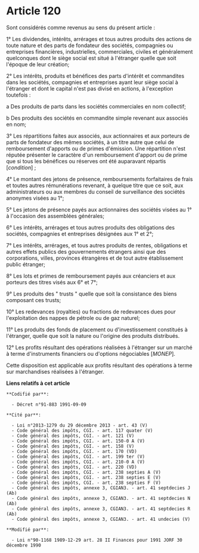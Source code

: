 # Article 120

Sont considérés comme revenus au sens du présent article :

1° Les dividendes, intérêts, arrérages et tous autres produits des actions de toute nature et des parts de fondateur des
sociétés, compagnies ou entreprises financières, industrielles, commerciales, civiles et généralement quelconques dont le
siège social est situé à l'étranger quelle que soit l'époque de leur création;

2° Les intérêts, produits et bénéfices des parts d'intérêt et commandites dans les sociétés, compagnies et entreprises ayant
leur siège social à l'étranger et dont le capital n'est pas divisé en actions, à l'exception toutefois :

a  Des produits de parts dans les sociétés commerciales en nom collectif;

b  Des produits des sociétés en commandite simple revenant aux associés en nom;

3° Les répartitions faites aux associés, aux actionnaires et aux porteurs de parts de fondateur des mêmes sociétés, à un
titre autre que celui de remboursement d'apports ou de primes d'émission. Une répartition n'est réputée présenter le
caractère d'un remboursement d'apport ou de prime que si tous les bénéfices ou réserves ont été auparavant répartis
[*condition*] ;

4° Le montant des jetons de présence, remboursements forfaitaires de frais et toutes autres rémunérations revenant, à quelque
titre que ce soit, aux administrateurs ou aux membres du conseil de surveillance des sociétés anonymes visées au 1°;

5° Les jetons de présence payés aux actionnaires des sociétés visées au 1° à l'occasion des assemblées générales;

6° Les intérêts, arrérages et tous autres produits des obligations des sociétés, compagnies et entreprises désignées aux 1°
et 2°;

7° Les intérêts, arrérages, et tous autres produits de rentes, obligations et autres effets publics des gouvernements
étrangers ainsi que des corporations, villes, provinces étrangères et de tout autre établissement public étranger;

8° Les lots et primes de remboursement payés aux créanciers et aux porteurs des titres visés aux 6° et 7°;

9° Les produits des " trusts " quelle que soit la consistance des biens composant ces trusts;

10° Les redevances (royalties) ou fractions de redevances dues pour l'exploitation des nappes de pétrole ou de gaz naturel;

11° Les produits des fonds de placement ou d'investissement constitués à l'étranger, quelle que soit la nature ou l'origine
des produits distribués.

12° Les profits résultant des opérations réalisées à l'étranger sur un marché à terme d'instruments financiers ou d'options
négociables [*MONEP*].

Cette disposition est applicable aux profits résultant des opérations à terme sur marchandises réalisées à l'étranger.

**Liens relatifs à cet article**

	**Codifié par**:

	  - Décret n°91-883 1991-09-09

	**Cité par**:

	  - Loi n°2013-1279 du 29 décembre 2013 - art. 43 (V)
	  - Code général des impôts, CGI. - art. 117 quater (V)
	  - Code général des impôts, CGI. - art. 121 (V)
	  - Code général des impôts, CGI. - art. 150-0 A (V)
	  - Code général des impôts, CGI. - art. 158 (V)
	  - Code général des impôts, CGI. - art. 170 (VD)
	  - Code général des impôts, CGI. - art. 199 ter (V)
	  - Code général des impôts, CGI. - art. 210-0 A (V)
	  - Code général des impôts, CGI. - art. 220 (VD)
	  - Code général des impôts, CGI. - art. 238 septies A (V)
	  - Code général des impôts, CGI. - art. 238 septies E (V)
	  - Code général des impôts, CGI. - art. 238 septies F (V)
	  - Code général des impôts, annexe 3, CGIAN3. - art. 41 septdecies J (Ab)
	  - Code général des impôts, annexe 3, CGIAN3. - art. 41 septdecies N (Ab)
	  - Code général des impôts, annexe 3, CGIAN3. - art. 41 septdecies R (Ab)
	  - Code général des impôts, annexe 3, CGIAN3. - art. 41 undecies (V)

	**Modifié par**:

	  - Loi n°90-1168 1989-12-29 art. 28 II Finances pour 1991 JORF 30 décembre 1990
